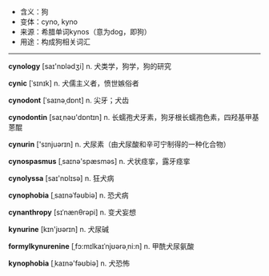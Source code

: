 - <span class="definition">含义：狗</span>
- <span class="definition">变体：cyno, kyno</span>
- <span class="definition">来源：希腊单词kynos（意为dog，即狗）</span>
- <span class="definition">用途：构成狗相关词汇</span>

---

<span class="vocabulary">**cynology**</span> [saɪ'nɒlәdʒi] n. 犬类学，狗学，狗的研究

<span class="vocabulary">**cynic**</span> [ˈsɪnɪk] n. 犬儒主义者，愤世嫉俗者

<span class="vocabulary">**cynodont**</span> [ˈsaɪnəˌdɒnt] n. 尖牙；犬齿

<span class="vocabulary">**cynodontin**</span> [saɪˌnəʊ'dɒntɪn] n. 长蠕孢犬牙素，狗牙根长蠕孢色素，四羟基甲基蒽醌

<span class="vocabulary">**cynurin**</span> ['sɪnjuәrɪn] n. 犬尿素（由犬尿酸和辛可宁制得的一种化合物）

<span class="vocabulary">**cynospasmus**</span> [ˌsaɪnә'spæsmәs] n. 犬状痉挛，露牙痉挛

<span class="vocabulary">**cynolyssa**</span> [saɪ'nɒlɪsə] n. 狂犬病

<span class="vocabulary">**cynophobia**</span> [ˌsaɪnəˈfəʊbiə] n. 恐犬病

<span class="vocabulary">**cynanthropy**</span> [sɪˈnænθrəpi] n. 变犬妄想


<span class="vocabulary">**kynurine**</span> [kɪn'jʊərɪn] n. 犬尿碱

<span class="vocabulary">**formylkynurenine**</span> [ˌfɔ:mɪlkaɪˈnjʊərəˌni:n] n. 甲酰犬尿氨酸

<span class="vocabulary">**kynophobia**</span> [ˌkaɪnә'fəʊbiә] n. 犬恐怖

